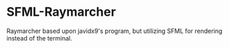 # SFML-Raymarcher

Raymarcher based upon javidx9's program, but utilizing SFML for rendering instead of the terminal.
